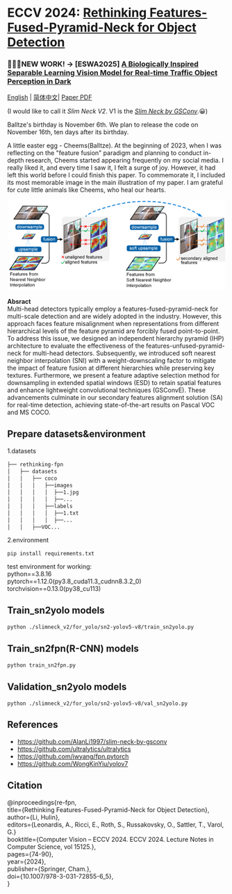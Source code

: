 # ECCV 2024: [Rethinking Features-Fused-Pyramid-Neck for Object Detection](https://link.springer.com/chapter/10.1007/978-3-031-72855-6_5)
### 🎉🎉🎉NEW WORK! -> [ESWA2025] [A Biologically Inspired Separable Learning Vision Model for Real-time Traffic Object Perception in Dark](https://doi.org/10.1016/j.eswa.2025.129529)

[English](README.md) | [简体中文](README-zh-CN.md)| [Paper PDF](https://www.ecva.net/papers/eccv_2024/papers_ECCV/papers/08386.pdf)

(I would like to call it _Slim Neck V2_. V1 is the [_Slim Neck by GSConv_](https://github.com/AlanLi1997/slim-neck-by-gsconv).😀)

Balltze's birthday is November 6th. We plan to release the code on November 16th, ten days after its birthday.

A little easter egg - Cheems(Balltze). At the beginning of 2023, when I was reflecting on the "feature fusion" paradigm and planning to conduct in-depth research, Cheems started appearing frequently on my social media. I really liked it, and every time I saw it, I felt a surge of joy. However, it had left this world before I could finish this paper. To commemorate it, I included its most memorable image in the main illustration of my paper. I am grateful for cute little animals like Cheems, who heal our hearts.
<p align="center">
  <img src="https://github.com/AlanLi1997/rethinking-fpn/blob/main/figs/sni.png" alt="" width="500" />
</p>

**Absract**<br />
Multi-head detectors typically employ a features-fused-pyramid-neck for multi-scale detection and are widely adopted in the industry.
However, this approach faces feature misalignment when representations from different hierarchical levels of the feature pyramid are forcibly fused point-to-point.
To address this issue, we designed an independent hierarchy pyramid (IHP) architecture to evaluate the effectiveness of the features-unfused-pyramid-neck for multi-head detectors.
Subsequently, we introduced soft nearest neighbor interpolation (SNI) with a weight-downscaling factor to mitigate the impact of feature fusion at different hierarchies while preserving key textures.
Furthermore, we present a feature adaptive selection method for downsampling in extended spatial windows (ESD) to retain spatial features and enhance lightweight convolutional techniques (GSConvE).
These advancements culminate in our secondary features alignment solution (SA) for real-time detection, achieving state-of-the-art results on Pascal VOC and MS COCO.

[comment]: <> (<p align="center">)

[comment]: <> (  <img src="figs/sni.png" alt="" width="500" />)

[comment]: <> (</p>)

## Prepare datasets&environment
1.datasets
```
├── rethinking-fpn
│   ├── datasets
│   │   ├── coco
│   │   │   ├──images
│   │   │   │  ├──1.jpg
│   │   │   │  ├──...
│   │   │   ├──labels
│   │   │   │  ├──1.txt
│   │   │   │  ├──...
│   │   ├──VOC...
```
2.environment

    pip install requirements.txt
test environment for working:<br />
python==3.8.16<br />  pytorch==1.12.0(py3.8_cuda11.3_cudnn8.3.2_0)<br /> torchvision==0.13.0(py38_cu113)<br />


## Train_sn2yolo models
    python ./slimneck_v2/for_yolo/sn2-yolov5-v8/train_sn2yolo.py

## Train_sn2fpn(R-CNN) models
    python train_sn2fpn.py

## Validation_sn2yolo models
    python ./slimneck_v2/for_yolo/sn2-yolov5-v8/val_sn2yolo.py


 ## References
  - https://github.com/AlanLi1997/slim-neck-by-gsconv
  - https://github.com/ultralytics/ultralytics
  - https://github.com/jwyang/fpn.pytorch
  - https://github.com/WongKinYiu/yolov7



## Citation
@inproceedings{re-fpn,<br />
  title={Rethinking Features-Fused-Pyramid-Neck for Object Detection},<br />
  author={Li, Hulin},<br />
  editors={Leonardis, A., Ricci, E., Roth, S., Russakovsky, O., Sattler, T., Varol, G.}<br />
  booktitle={Computer Vision – ECCV 2024. ECCV 2024. Lecture Notes in Computer Science, vol 15125.},<br />
  pages={74-90},<br />
  year={2024},<br />
  publisher={Springer, Cham.}, <br />
  doi={10.1007/978-3-031-72855-6_5}, <br />
}
